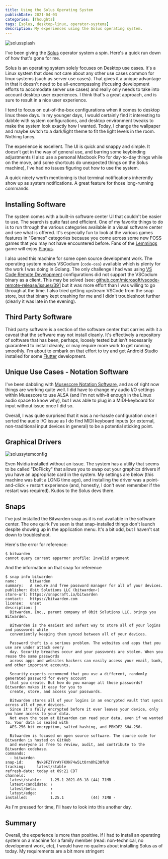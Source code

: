 ```yaml
---
title: Using the Solus Operating System
publishDate: 2021-04-03
categories: [Thoughts]
tags: [solus, desktop-linux, operator-systems]
description: My experiences using the Solus operating system.
---
```


![solussplash](/images/solus-website.png)

I've been giving the [Solus](https://getsol.us/home/) operator system a spin.
Here's a quick run down of how that's gone for me.

Solus is an operating system solely focuses on Desktop use cases. It's a Linux
system that does not care about any other use cases common for linux systems
(such as server use cases). That gives it a unique advantage in that it doesn't
need to be all-encompassing (focusing development efforts to accomodate server
use cases) and really only needs to take into account desktop user experiences.
I think that's a great approach, and is sure to result in a nice user
experience.

I tend to focus on out-of-the-box configurations when it comes to desktop linux
these days. In my younger days, I would certainly find it interesting to dabble
with system configurations, and desktop environment tweaks to make the system
look exactly how I wanted. Today, I change the wallpaper and maybe switch to a
dark/light theme to fit the light levels in the room. Nothing fancy.

The experience is excellent. The UI is quick and snappy and simple. It doesn't
get in the way of general use, and barring some keybinding adjustments (I also
use a personal Macbook Pro for day-to-day things while on the move, and some
shortcuts do unexpected things on the Solus machine), I've had no issues
figuring out how to use the system.

A quick nicety worth mentioning is that terminal notifications inherently show up
as system notifications. A great feature for those long-running commands.

## Installing Software

The system comes with a built-in software center UI that couldn't be easier to
use. The search is quite fast and efficient. One of my favorite things to do is
to run through the various categories available in a visual software center and
see what is offered. It's especially fun to look at the various games features
in "Games" categories because you come across some new FOSS games that you may
not have encountered before. Fans of the
[Lemmings](https://en.wikipedia.org/wiki/Lemmings_(video_game)) game will enjoy
[Pingus](https://pingus.seul.org/).

I also used this machine for some open source development work. The operating
system makes VSCodium (`code-oss`) available which is plenty for the work I was
doing in Golang. The only challenge I had was using [VS Code Remote
Development](https://code.visualstudio.com/docs/remote/remote-overview)
configurations did not support the VSCodium binary as a client. This may be
solved (see:
[github.com/microsoft/vscode-remote-release/issues/391](https://github.com/microsoft/vscode-remote-release/issues/391)
but it was more effort than I was willing to go through at the time. I also
tried getting upstream VSCode from the snap store, but that binary kept crashing
for me and I didn't troubleshoot further (clearly it was late in the evening).

## Third Party Software

Third party software is a section of the software center that carries with it a
caveat that the software may not install cleanly. It's effectively a repository
of software that has been, perhaps, loosely tested but isn't necessarily
guaranteed to install cleanly, or may require more work to get running smoothly.
I'm about to embark on that effort to try and get Android Studio installed for
some [Flutter](https://flutter.dev/docs/get-started/install) development.

## Unique Use Cases - Notation Software

I've been dabbling with [Musescore Notation Software](https://musescore.org/en),
and as of right now things are working quite well. I did have to change my audio
I/O settings within Musescore to use ALSA (and I'm not with-it enough in the
Linux audio space to know why), but I was able to plug in a MIDI-keyboard for
input without issue once I did so.

Overall, I was quite surprised that it was a no-hassle configuration once I
sorted the audio I/O issue as I do find MIDI keyboard inputs (or external,
non-traditional input devices in general) to be a potential sticking point.

## Graphical Drivers

![solussytemconfig](/images/solus-systemconfig.png)


Even Nvidia installed without an issue. The system has a utility that seems to
be called "DoFlicky" that allows you to swap out your graphics drivers if you
have an appropriate card in the system. My settings are below (this machine was
built a LONG time ago), and installing the driver was a point-and-click +
restart experience (and, honestly, I don't even remember if the restart was
required). Kudos to the Solus devs there.

## Snaps

I've just installed the Bitwarden snap as it is not available in the software center.
The one quirk I've seen is that snap-installed things don't launch despite showing
up in the application menu. It's a bit odd, but I haven't sat down to troubleshoot.

Here's the error for reference:

```
$ bitwarden
cannot query current apparmor profile: Invalid argument
```

And the information on that snap for reference

```
$ snap info bitwarden
name:      bitwarden
summary:   A secure and free password manager for all of your devices.
publisher: 8bit Solutions LLC (bitwarden✓)
store-url: https://snapcraft.io/bitwarden
contact:   https://bitwarden.com
license:   unset
description: |
  Bitwarden, Inc., parent company of 8bit Solutions LLC, brings you Bitwarden.
  
  Bitwarden is the easiest and safest way to store all of your logins and passwords while
  conveniently keeping them synced between all of your devices.
  
  Password theft is a serious problem. The websites and apps that you use are under attack every
  day. Security breaches occur and your passwords are stolen. When you reuse the same passwords
  across apps and websites hackers can easily access your email, bank, and other important accounts.
  
  Security experts recommend that you use a different, randomly generated password for every account
  that you create. But how do you manage all those passwords? Bitwarden makes it easy for you to
  create, store, and access your passwords.
  
  Bitwarden stores all of your logins in an encrypted vault that syncs across all of your devices.
  Since it's fully encrypted before it ever leaves your device, only you have access to your data.
  Not even the team at Bitwarden can read your data, even if we wanted to. Your data is sealed with
  AES-256 bit encryption, salted hashing, and PBKDF2 SHA-256.
  
  Bitwarden is focused on open source software. The source code for Bitwarden is hosted on GitHub
  and everyone is free to review, audit, and contribute to the Bitwarden codebase.
commands:
  - bitwarden
snap-id:      Nvk8FZTYrAYFKXN74w5LtOrnOhE38fU8
tracking:     latest/stable
refresh-date: today at 09:21 CDT
channels:
  latest/stable:    1.25.1 2021-03-18 (44) 71MB -
  latest/candidate: ↑                           
  latest/beta:      ↑                           
  latest/edge:      ↑                           
installed:          1.25.1            (44) 71MB -
```

As I'm pressed for time, I'll haev to look into this another day.

## Summary

Overall, the experience is more than positive. If I had to install an operating
system on a machine for a family member (read: non-technical, no development
work, etc), I would have no qualms about installing Solus as of today. My
requirements are a bit more stringent
